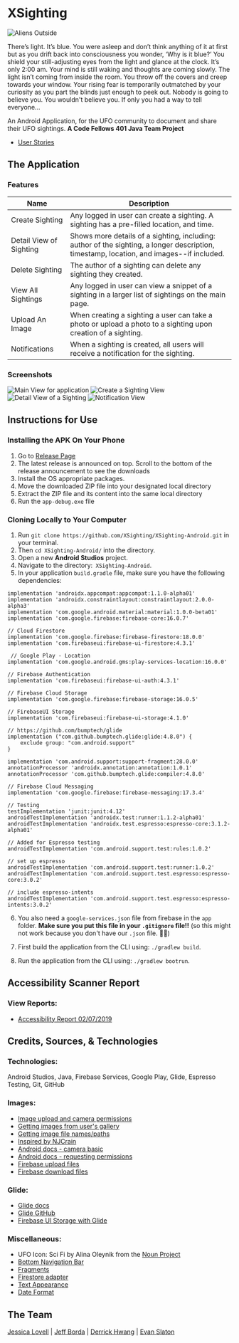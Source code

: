 # XSighting
![Aliens Outside](assets/alien-out-window.jpg)

There’s light. It’s blue. You were asleep and don’t think anything of it at first but as you drift back into consciousness you wonder, ‘Why is it blue?’ You shield your still-adjusting eyes from the light and glance at the clock. It’s only 2:00 am. Your mind is still waking and thoughts are coming slowly. The light isn’t coming from inside the room. You throw off the covers and creep towards your window. Your rising fear is temporarily outmatched by your curiosity as you part the blinds just enough to peek out. Nobody is going to believe you. You wouldn't believe you. If only you had a way to tell everyone…

An Android Application, for the UFO community to document and share their UFO sightings. **A Code Fellows 401 Java Team Project**

- [User Stories](https://gist.github.com/evanslaton/c3e272dbf7c0745f37f700df1de534ab)

## The Application
### Features
Name | Description
---- | -----------
Create Sighting | Any logged in user can create a sighting. A sighting has a pre-filled location, and time.
Detail View of Sighting | Shows more details of a sighting, including: author of the sighting, a longer description, timestamp, location, and images--if included.
Delete Sighting | The author of a sighting can delete any sighting they created.
View All Sightings | Any logged in user can view a snippet of a sighting in a larger list of sightings on the main page.
Upload An Image | When creating a sighting a user can take a photo or upload a photo to a sighting upon creation of a sighting.
Notifications | When a sighting is created, all users will receive a notification for the sighting.

### Screenshots
![Main View for application](./imgs/main.png)
![Create a Sighting View](./imgs/report-sighting.png)
![Detail View of a Sighting](./imgs/view-sighting.png)
![Notification View](./imgs/notification.png)

## Instructions for Use
### Installing the APK On Your Phone
1. Go to [Release Page](https://github.com/XSighting/XSighting-Android/releases)
2. The latest release is announced on top. Scroll to the bottom of the release announcement to see the downloads
3. Install the OS appropriate packages. 
4. Move the downloaded ZIP file into your designated local directory
5. Extract the ZIP file and its content into the same local directory
6. Run the `app-debug.exe` file


### Cloning Locally to Your Computer
1. Run `git clone https://github.com/XSighting/XSighting-Android.git` in your terminal.
2. Then `cd XSighting-Android/` into the directory.
3. Open a new **Android Studios** project.
4. Navigate to the directory:` XSighting-Android`.
5. In your application `build.gradle` file, make sure you have the following dependencies:
  ```implementation fileTree(dir: 'libs', include: ['*.jar'])
  implementation 'androidx.appcompat:appcompat:1.1.0-alpha01'
  implementation 'androidx.constraintlayout:constraintlayout:2.0.0-alpha3'
  implementation 'com.google.android.material:material:1.0.0-beta01'
  implementation 'com.google.firebase:firebase-core:16.0.7'

  // Cloud Firestore
  implementation 'com.google.firebase:firebase-firestore:18.0.0'
  implementation 'com.firebaseui:firebase-ui-firestore:4.3.1'

   // Google Play - Location
  implementation 'com.google.android.gms:play-services-location:16.0.0'

  // Firebase Authentication
  implementation 'com.firebaseui:firebase-ui-auth:4.3.1'

  // Firebase Cloud Storage
  implementation 'com.google.firebase:firebase-storage:16.0.5'

  // FirebaseUI Storage
  implementation 'com.firebaseui:firebase-ui-storage:4.1.0'

  // https://github.com/bumptech/glide
  implementation ("com.github.bumptech.glide:glide:4.8.0") {
      exclude group: "com.android.support"
  }

  implementation 'com.android.support:support-fragment:28.0.0'
  annotationProcessor 'androidx.annotation:annotation:1.0.1'
  annotationProcessor 'com.github.bumptech.glide:compiler:4.8.0'

  // Firebase Cloud Messaging
  implementation 'com.google.firebase:firebase-messaging:17.3.4'

  // Testing
  testImplementation 'junit:junit:4.12'
  androidTestImplementation 'androidx.test:runner:1.1.2-alpha01'
  androidTestImplementation 'androidx.test.espresso:espresso-core:3.1.2-alpha01'

  // Added for Espresso testing
  androidTestImplementation 'com.android.support.test:rules:1.0.2'

  // set up espresso
  androidTestImplementation 'com.android.support.test:runner:1.0.2'
  androidTestImplementation 'com.android.support.test.espresso:espresso-core:3.0.2'

// include espresso-intents
  androidTestImplementation 'com.android.support.test.espresso:espresso-intents:3.0.2'
  ```

6. You also need a `google-services.json` file from firebase in the `app` folder. **Make sure you put this file in your `.gitignore` file!!** (so this might not work because you don't have our `.json` file. :woman_shrugging:)

7. First build the application from the CLI using: `./gradlew build`.
8. Run the application from the CLI using: `./gradlew bootrun`.

## Accessibility Scanner Report
### View Reports:
* [Accessibility Report 02/07/2019](assets/accessibility_report/accessibility_report_0202219)

## Credits, Sources, & Technologies
### Technologies:
Android Studios, Java, Firebase Services, Google Play, Glide, Espresso Testing, Git, GitHub
### Images:
* [Image upload and camera permissions](https://stackoverflow.com/questions/32052587/android-studio-permissions-for-image-upload)
* [Getting images from user's gallery](https://stackoverflow.com/questions/5309190/android-pick-images-from-gallery)
* [Getting image file names/paths](https://stackoverflow.com/questions/3401579/get-filename-and-path-from-uri-from-mediastore)
* [Inspired by NJCrain](https://github.com/NJCrain/health-tracker/blob/master/app/src/main/java/com/njcrain/android/healthtracker/activity/ProfileActivity.java)
* [Android docs - camera basic](https://developer.android.com/training/camera/photobasics)
* [Android docs - requesting permissions](https://developer.android.com/training/permissions/requesting)
* [Firebase upload files](https://firebase.google.com/docs/storage/android/upload-files)
* [Firebase download files](https://firebase.google.com/docs/storage/android/download-files)

### Glide:
  * [Glide docs](http://bumptech.github.io/glide/doc/download-setup.html)
  * [Glide GitHub](https://github.com/bumptech/glide)
  * [Firebase UI Storage with Glide](https://github.com/firebase/FirebaseUI-Android/blob/master/storage/README.md)

### Miscellaneous:
* UFO Icon: Sci Fi by Alina Oleynik from the [Noun Project](https://thenounproject.com/)
* [Bottom Navigation Bar](https://guides.codepath.com/android/Bottom-Navigation-Views)
* [Fragments](https://www.androidhive.info/2017/12/android-working-with-bottom-navigation/)
* [Firestore adapter](https://codinginflow.com/tutorials/android/firebaseui-firestorerecycleradapter/part-3-firestorerecycleradapter)
* [Text Appearance](https://gist.github.com/webserveis/c8c7e001c617829caa61dae385113e00)
* [Date Format](https://docs.oracle.com/javase/7/docs/api/java/text/SimpleDateFormat.html)

## The Team
[Jessica Lovell](https://github.com/JessLovell) | [Jeff Borda](https://github.com/jeffborda) | [Derrick Hwang](https://github.com/derrickhwang21) | [Evan Slaton](https://github.com/evanslaton)

